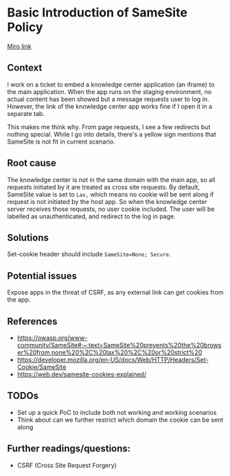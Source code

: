# Basic Introduction of SameSite Policy

[Miro link](https://miro.com/app/board/uXjVPM_Rg8s=/?moveToWidget=3458764546587041112&cot=14)

## Context

I work on a ticket to embed a knowledge center application (an iframe) to the main application. When the app runs on the staging environment, no actual content has been showed but a message requests user to log in. However, the link of the knowledge center app works fine if I open it in a separate tab.

This makes me think why. From page requests, I see a few redirects but nothing special. While I go into details, there's a yellow sign mentions that SameSite is not fit in current scenario.

## Root cause

The knowledge center is not in the same domain with the main app, so all requests initiated by it are treated as cross site requests. By default, SameSite value is set to `Lax,` which means no cookie will be sent along if request is not initiated by the host app. So when the knowledge center server receives those requests, no user cookie included. The user will be labelled as unauthenticated, and redirect to the log in page.

## Solutions

Set-cookie header should include `SameSite=None; Secure`.

## Potential issues

Expose apps in the threat of CSRF, as any external link can get cookies from the app.

## References

- https://owasp.org/www-community/SameSite#:~:text=SameSite%20prevents%20the%20browser%20from,none%20%2C%20lax%20%2C%20or%20strict%20
- https://developer.mozilla.org/en-US/docs/Web/HTTP/Headers/Set-Cookie/SameSite
- https://web.dev/samesite-cookies-explained/

## TODOs

- Set up a quick PoC to include both not working and working scenarios
- Think about can we further restrict which domain the cookie can be sent along

## Further readings/questions:

- CSRF (Cross Site Request Forgery)
